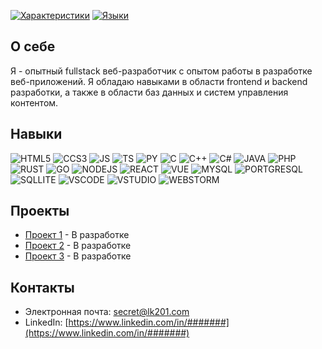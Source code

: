 [![Характеристики](https://github-readme-stats-gules-eta-52.vercel.app/api?username=Ximilin&show_icons=true&theme=dark)](https://github.com/anuraghazra/github-readme-stats) 
[![Языки](https://github-readme-stats-gules-eta-52.vercel.app/api/top-langs/?username=Ximilin&show_icons=true&theme=dark)](https://github.com/anuraghazra/github-readme-stats)


## О себе

Я - опытный fullstack веб-разработчик с опытом работы в разработке веб-приложений. Я обладаю навыками в области frontend и backend разработки, а также в области баз данных и систем управления контентом.

## Навыки

![HTML5](https://img.shields.io/badge/HTML5-E34F26?style=for-the-badge&logo=html5&logoColor=white)
![CCS3](https://img.shields.io/badge/CSS3-1572B6?style=for-the-badge&logo=css3&logoColor=white)
![JS](https://img.shields.io/badge/JavaScript-323330?style=for-the-badge&logo=javascript&logoColor=F7DF1E)
![TS](https://img.shields.io/badge/TypeScript-007ACC?style=for-the-badge&logo=typescript&logoColor=white)
![PY](https://img.shields.io/badge/Python-14354C?style=for-the-badge&logo=python&logoColor=white)
![C](https://img.shields.io/badge/C-00599C?style=for-the-badge&logo=c&logoColor=white)
![C++](https://img.shields.io/badge/C%2B%2B-00599C?style=for-the-badge&logo=c%2B%2B&logoColor=white)
![C#](https://img.shields.io/badge/C%23-239120?style=for-the-badge&logo=c-sharp&logoColor=white)
![JAVA](https://img.shields.io/badge/Java-ED8B00?style=for-the-badge&logo=openjdk&logoColor=white)
![PHP](https://img.shields.io/badge/PHP-777BB4?style=for-the-badge&logo=php&logoColor=white)
![RUST](https://img.shields.io/badge/Rust-000000?style=for-the-badge&logo=rust&logoColor=white)
![GO](https://img.shields.io/badge/Go-00ADD8?style=for-the-badge&logo=go&logoColor=white)
![NODEJS](https://img.shields.io/badge/Node.js-43853D?style=for-the-badge&logo=node.js&logoColor=white)
![REACT](https://img.shields.io/badge/React-20232A?style=for-the-badge&logo=react&logoColor=61DAFB)
![VUE](https://img.shields.io/badge/Vue.js-35495E?style=for-the-badge&logo=vue.js&logoColor=4FC08D)
![MYSQL](https://img.shields.io/badge/MySQL-00000F?style=for-the-badge&logo=mysql&logoColor=white)
![PORTGRESQL](https://img.shields.io/badge/PostgreSQL-316192?style=for-the-badge&logo=postgresql&logoColor=white)
![SQLLITE](https://img.shields.io/badge/SQLite-07405E?style=for-the-badge&logo=sqlite&logoColor=white)
![VSCODE](https://img.shields.io/badge/Visual_Studio_Code-0078D4?style=for-the-badge&logo=visual%20studio%20code&logoColor=white)
![VSTUDIO](https://img.shields.io/badge/Visual_Studio-5C2D91?style=for-the-badge&logo=visual%20studio&logoColor=white)
![WEBSTORM](https://img.shields.io/badge/WebStorm-000000?style=for-the-badge&logo=WebStorm&logoColor=white)

## Проекты

- [Проект 1](https://github.com/username/project1) - В разработке
- [Проект 2](https://github.com/username/project2) - В разработке
- [Проект 3](https://github.com/username/project3) - В разработке

## Контакты

- Электронная почта: secret@lk201.com
- LinkedIn: [https://www.linkedin.com/in/#######](https://www.linkedin.com/in/#######)


